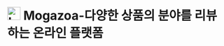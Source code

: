 <h1>
  <img src="public/favicon.ico" alt="Logo" style="width:30px;" /> 
  <strong>Mogazoa-다양한 상품의 분야를 리뷰하는 온라인 플랫폼</strong> 
</h1>
